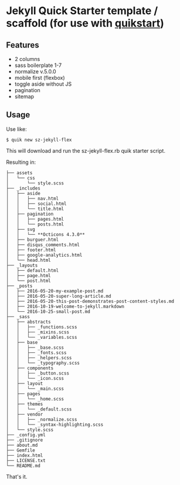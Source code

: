 # Jekyll Quick Starter template / scaffold (for use with [quikstart](https://github.com/quikstart))

## Features

* 2 columns
* sass boilerplate 1-7
* normalize v.5.0.0
* mobile first (flexbox)
* toggle aside without JS
* pagination
* sitemap

## Usage

Use like:

```
$ quik new sz-jekyll-flex
```

This will download and run the sz-jekyll-flex.rb quik starter script.

Resulting in:

```
├── assets
│   └── css
│       └── style.scss
├── _includes
│   ├── aside
│   │   ├── nav.html
│   │   ├── social.html
│   │   └── title.html
│   ├── pagination
│   │   ├── pages.html
│   │   └── posts.html
│   ├── svg
│   │   └── **Octicons 4.3.0**
│   ├── burguer.html
│   ├── disqus_comments.html
│   ├── footer.html
│   ├── google-analytics.html
│   └── head.html
├── _layouts
│   ├── default.html
│   ├── page.html
│   └── post.html
├── _posts
│   ├── 2016-05-20-my-example-post.md
│   ├── 2016-05-20-super-long-article.md
│   ├── 2016-05-20-this-post-demonstrates-post-content-styles.md
│   ├── 2016-10-19-welcome-to-jekyll.markdown
│   └── 2016-10-25-small-post.md
├── _sass
│   ├── abstracts
│   │   ├── _functions.scss
│   │   ├── _mixins.scss
│   │   └── _variables.scss
│   ├── base
│   │   ├── _base.scss
│   │   ├── _fonts.scss
│   │   ├── _helpers.scss
│   │   └── _typography.scss
│   ├── components
│   │   ├── _button.scss
│   │   └── _icon.scss
│   ├── layout
│   │   └── _main.scss
│   ├── pages
│   │   └── _home.scss
│   ├── themes
│   │   └── _default.scss
│   ├── vendor
│   │   ├── _normalize.scss
│   │   └── _syntax-highlighting.scss
│   └── style.scss
├── _config.yml
├── .gitignore
├── about.md
├── Gemfile
├── index.html
├── LICENSE.txt
└── README.md
```

That's it.
